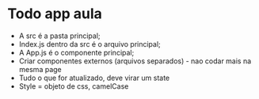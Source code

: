 # Todo app aula

- A src é a pasta principal;
- Index.js dentro da src é o arquivo principal;
- A App.js é o componente principal;
- Criar componentes externos (arquivos separados) - nao codar mais na mesma page
- Tudo o que for atualizado, deve virar um state
- Style = objeto de css, camelCase